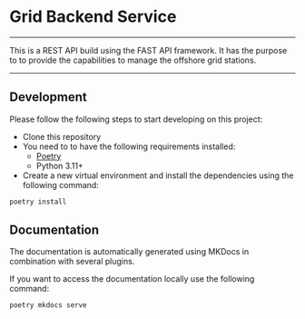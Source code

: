 # Grid Backend Service

---

This is a REST API build using the FAST API framework. It has the purpose to to provide the capabilities to manage
the offshore grid stations.

---

## Development

Please follow the following steps to start developing on this project:

* Clone this repository
* You need to to have the following requirements installed:
  * [Poetry](https://python-poetry.org/)
  * Python 3.11+
* Create a new virtual environment and install the dependencies using the following command:

```sh
poetry install
```

## Documentation

The documentation is automatically generated using MKDocs in combination with several plugins.

If you want to access the documentation locally use the following command:

```sh
poetry mkdocs serve
```

